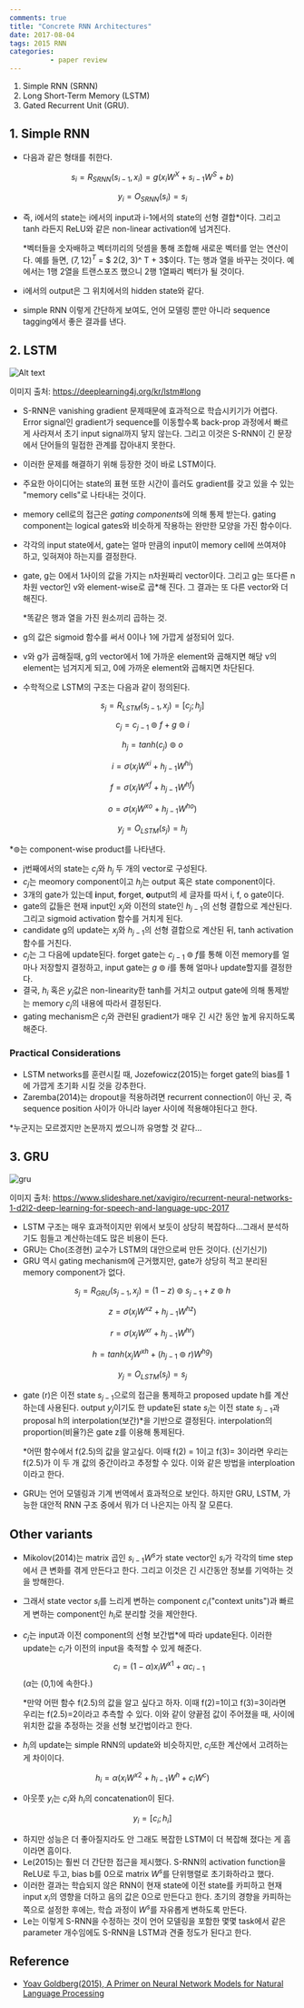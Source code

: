 ```yaml
---
comments: true
title: "Concrete RNN Architectures"
date: 2017-08-04
tags: 2015 RNN 
categories:
          - paper review
---
```

1. Simple RNN (SRNN)
2. Long Short-Term Memory (LSTM)
3. Gated Recurrent Unit (GRU).

## 1. Simple RNN

- 다음과 같은 형태를 취한다.

$$
s_i = R_{SRNN}(s_{i-1}, x_i) = g(x_iW^X + s_{i-1}W^S + b)
$$

$$
y_i = O_{SRNN}(s_i) = s_i
$$

- 즉, i에서의 state는 i에서의 input과 i-1에서의 state의 선형 결합*이다.  그리고 tanh 라든지 ReLU와 같은 non-linear activation에 넘겨진다.


  *벡터들을 숫자배하고 벡터끼리의 덧셈을 통해 조합해 새로운 벡터를 얻는 연산이다. 예를 들면, $(7, 12)^T$ = $ 2(2, 3)^	T + 3$이다. T는 행과 열을 바꾸는 것이다. 예에서는 1행 2열을 트랜스포즈 했으니 2행 1열짜리 벡터가 될 것이다.

- i에서의 output은 그 위치에서의 hidden state와 같다.

- simple RNN 이렇게 간단하게 보여도, 언어 모델링 뿐만 아니라 sequence tagging에서 좋은 결과를 낸다.

## 2. LSTM


![Alt text](https://deeplearning4j.org/img/greff_lstm_diagram.png)

이미지 출처: https://deeplearning4j.org/kr/lstm#long

- S-RNN은 vanishing gradient 문제때문에 효과적으로 학습시키기가 어렵다. Error signal인 gradient가 sequence를 이동할수록 back-prop 과정에서 빠르게 사라져서 초기 input signal까지 닿지 않는다. 그리고 이것은 S-RNN이 긴 문장에서 단어들의 밀접한 관계를 잡아내지 못한다. 

- 이러한 문제를 해결하기 위해 등장한 것이 바로 LSTM이다.

- 주요한 아이디어는 state의 표현 또한 시간이 흘러도 gradient를 갖고 있을 수 있는  "memory cells"로 나타내는 것이다.

- memory cell로의 접근은 *gating components*에 의해 통제 받는다. gating component는 logical gates와 비슷하게 작용하는 완만한 모양을 가진 함수이다.

- 각각의 input state에서, gate는 얼마 만큼의 input이 memory cell에 쓰여져야 하고, 잊혀져야 하는지를 결정한다.

- gate, g는 0에서 1사이의 값을 가지는 n차원짜리 vector이다. 그리고 g는 또다른 n차원 vector인 v와 element-wise로 곱*해 진다. 그 결과는 또 다른 vector와 더해진다.

  *똑같은 행과 열을 가진 원소끼리 곱하는 것.

- g의 값은 sigmoid 함수를 써서 0이나 1에 가깝게 설정되어 있다.

- v와 g가 곱해질때, g의 vector에서 1에 가까운 element와 곱해지면 해당 v의 element는 넘겨지게 되고, 0에 가까운 element와 곱해지면 차단된다.

- 수학적으로 LSTM의 구조는 다음과 같이 정의된다.

$$
s_j = R_{LSTM}(s_{j-1},x_j) = [c_j;h_j]
$$

$$
c_j = c_{j-1}\circledcirc f + g  \circledcirc i
$$

$$
h_j = tanh(c_j) \circledcirc o
$$

$$
i = \sigma(x_jW^{xi} + h_{j-1}W^{hi})
$$

$$
f = \sigma(x_jW^{xf} + h_{j-1}W^{hf})
$$

$$
o = \sigma(x_jW^{xo} + h_{j-1}W^{ho})
$$

$$
y_j = O_{LSTM}(s_j) = h_j
$$

*$\circledcirc$는 component-wise product를 나타낸다.

- j번째에서의 state는 $c_j$와 $h_j$ 두 개의 vector로 구성된다. 
- $c_j$는 meomory component이고 $h_j$는 output 혹은 state component이다.
- 3개의 gate가 있는데 **i**nput, **f**orget, **o**utput의 세 글자를 따서 i, f, o gate이다.
- gate의 값들은 현재 input인 $x_j$와 이전의 state인 $h_{j-1}$의 선형 결합으로 계산된다. 그리고 sigmoid activation 함수를 거치게 된다.
- candidate g의 update는 $x_j$와 $h_{j-1}$의  선형 결합으로 계산된 뒤, tanh activation 함수를 거친다.
- $c_j$는 그 다음에 update된다. forget gate는 $c_{j-1}\circledcirc f$를 통해 이전 memory를 얼마나 저장할지 결정하고, input gate는  $g  \circledcirc i$를 통해 얼마나 update할지를 결정한다. 
- 결국, $h_i$ 혹은 $y_j$값은 non-linearity한 tanh를 거치고 output gate에 의해 통제받는  memory $c_j$의 내용에 따라서 결정된다. 
- gating mechanism은 $c_j$와 관련된 gradient가 매우 긴 시간 동안 높게 유지하도록 해준다.

### Practical Considerations

- LSTM networks를 훈련시킬 때, Jozefowicz(2015)는 forget gate의 bias를 1에 가깝게 초기화 시킬 것을 강추한다.
- Zaremba(2014)는 dropout을 적용하려면 recurrent connection이 아닌 곳, 즉 sequence position 사이가 아니라 layer 사이에 적용해야된다고 한다. 

*누군지는 모르겠지만 논문까지 썼으니까 유명할 것 같다...

## 3. GRU

![gru](http://i.imgur.com/GG9qgLz.jpg)

이미지 출처: https://www.slideshare.net/xavigiro/recurrent-neural-networks-1-d2l2-deep-learning-for-speech-and-language-upc-2017

- LSTM 구조는 매우 효과적이지만 위에서 보듯이 상당히 복잡하다...그래서 분석하기도 힘들고 계산하는데도 많은 비용이 든다.
- GRU는 Cho(조경현) 교수가 LSTM의 대안으로써 만든 것이다. (신기신기)
- GRU 역시 gating mechanism에 근거했지만, gate가 상당히 적고 분리된 memory component가 없다.

$$
s_j = R_{GRU}(s_{j-1}, x_j) = (1-z)\circledcirc s_{j-1}+z\circledcirc h
$$

$$
z = \sigma(x_jW^{xz} + h_{j-1}W^{hz})
$$

$$
r = \sigma(x_jW^{xr} + h_{j-1}W^{hr})
$$

$$
h = tanh(x_jW^{xh} + (h_{j-1}\circledcirc r)W^{hg})
$$

$$
y_j = O_{LSTM}(s_j) = s_j
$$

- gate (r)은 이전 state $s_{j-1}$으로의 접근을 통제하고 proposed update h를 계산하는데 사용된다. output $y_j$이기도 한 update된 state $s_j$는 이전 state $s_{j-1}$과 proposal h의 interpolation(보간)*을 기반으로 결정된다. interpolation의 proportion(비율?)은 gate z를 이용해 통제된다.

  *어떤 함수에서 f(2.5)의 값을 알고싶다. 이때 f(2) = 1이고 f(3)= 3이라면 우리는 f(2.5)가 이 두 개 값의 중간이라고 추정할 수 있다. 이와 같은 방법을 interploation이라고 한다.

- GRU는 언어 모델링과 기계 번역에서 효과적으로 보인다. 하지만 GRU, LSTM, 가능한 대안적 RNN 구조 중에서 뭐가 더 나은지는 아직 잘 모른다.

## Other variants

- Mikolov(2014)는 matrix 곱인 $s_{i-1}W^s$가 state vector인 $s_i$가 각각의 time step에서 큰 변화를 겪게 만든다고 한다. 그리고 이것은 긴 시간동안 정보를 기억하는 것을 방해한다. 

- 그래서 state vector $s_i$를 느리게 변하는 component $c_i$("context units")과 빠르게 변하는 component인 $h_i$로 분리할 것을 제안한다.

- $c_j$는 input과 이전 component의 선형 보간법*에 따라 update된다. 이러한 update는 $c_i$가 이전의 input을 축적할 수 있게 해준다.
  $$
  c_i = (1-\alpha)x_iW^{x1}+\alpha c_{i-1}
  $$
  ($\alpha$는 (0,1)에 속한다.)

  *만약 어떤 함수 f(2.5)의 값을 알고 싶다고 하자. 이때 f(2)=1이고 f(3)=3이라면 우리는 f(2.5)=2이라고 추측할 수 있다. 이와 같이 양끝점 값이 주어졌을 때, 사이에 위치한 값을 추정하는 것을 선형 보간법이라고 한다.

- $h_i$의 update는 simple RNN의 update와 비슷하지만, $c_i$또한 계산에서 고려하는 게 차이이다.

$$
h_i = \alpha(x_iW^{x2}+h_{i-1}W^h+c_iW^c)
$$

- 아웃풋 $y_i$는 $c_i$와 $h_i$의 concatenation이 된다. 

$$
y_i = [c_i;h_i]
$$

- 하지만 성능은 더 좋아질지라도 안 그래도 복잡한 LSTM이 더 복잡해 졌다는 게 흠이라면 흠이다.
- Le(2015)는 훨씬 더 간단한 접근을 제시했다. S-RNN의 activation function을 ReLU로 두고, bias b를 0으로 matrix $W^s$를 단위행렬로 초기화하라고 했다. 
- 이러한 결과는 학습되지 않은 RNN이 현재 state에 이전 state를 카피하고 현재 input $x_i$의 영향을 더하고 음의 값은 0으로 만든다고 한다. 초기의 경향을 카피하는 쪽으로 설정한 후에는, 학습 과정이 $W^s$를 자유롭게 변하도록 만든다. 
-  Le는 이렇게 S-RNN을 수정하는 것이 언어 모델링을 포함한 몇몇 task에서 같은 parameter 개수임에도 S-RNN을 LSTM과 견줄 정도가 된다고 한다. 

## Reference

- [Yoav Goldberg(2015), A Primer on Neural Network Models for Natural Language Processing](http://u.cs.biu.ac.il/~yogo/nnlp.pdf)

<script id="dsq-count-scr" src="//nlp-with-koding.disqus.com/count.js" async></script>
<script type="text/javascript" async src="https://cdn.mathjax.org/mathjax/latest/MathJax.js?config=TeX-MML-AM_CHTML"> </script>
